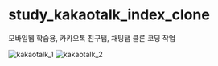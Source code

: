 # study_kakaotalk_index_clone
모바일웹 학습용, 카카오톡 친구탭, 채팅탭 클론 코딩 작업

![kakaotalk_1](https://user-images.githubusercontent.com/75299163/103454794-beccf380-4d2a-11eb-80a9-527e66436f41.jpg)
![kakaotalk_2](https://user-images.githubusercontent.com/75299163/103454795-bf658a00-4d2a-11eb-91a6-3e5e7ee42e74.jpg)
